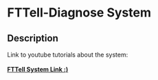 <h1>FTTell-Diagnose System</h1>
<h2>Description</h2>
Link to youtube tutorials about the system:<br></br>
<a href="https://www.youtube.com/watch?v=pYi_85GUx9o"><strong>FTTell System Link :)<strong></a>


